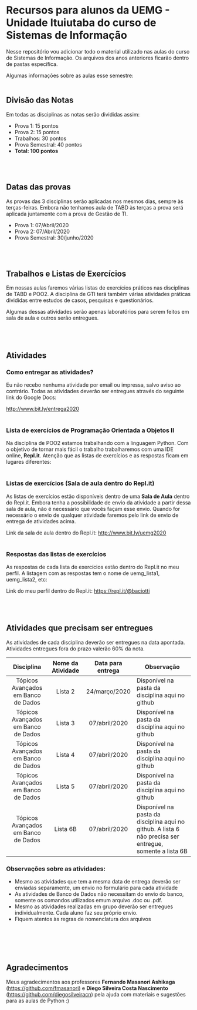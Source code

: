 # Recursos para alunos da UEMG - Unidade Ituiutaba do curso de Sistemas de Informação

Nesse repositório vou adicionar todo o material utilizado nas aulas do curso de Sistemas de Informação. Os arquivos dos anos anteriores ficarão dentro de pastas específica.

Algumas informações sobre as aulas esse semestre:
<br>
<br>

## Divisão das Notas 
Em todas as disciplinas as notas serão divididas assim:

- Prova 1: 15 pontos
- Prova 2: 15 pontos
- Trabalhos: 30 pontos
- Prova Semestral: 40 pontos
- **Total: 100 pontos**

<br>
<br>

## Datas das provas
As provas das 3 disciplinas serão aplicadas nos mesmos dias, sempre às terças-feiras. Embora não tenhamos aula de TABD às terças a prova será aplicada juntamente com a prova de Gestão de TI.

- Prova 1: 07/Abril/2020
- Prova 2: 07/Abril/2020
- Prova Semestral: 30/junho/2020
<br>
<br>

## Trabalhos e Listas de Exercícios
Em nossas aulas faremos várias listas de exercícios práticos nas disciplinas de TABD e POO2. A disciplina de GTI terá também várias atividades práticas divididas entre estudos de casos, pesquisas e questionários.

Algumas dessas atividades serão apenas laboratórios para serem feitos em sala de aula e outros serão entregues.
<br>
<br><br>
<br>

## Atividades

### Como entregar as atividades?
Eu não recebo nenhuma atividade por email ou impressa, salvo aviso ao contrário. Todas as atividades deverão ser entregues através do seguinte link do Google Docs:

http://www.bit.ly/entrega2020
<br>
<br>
### Lista de exercícios de Programação Orientada a Objetos II
Na disciplina de POO2 estamos trabalhando com a linguagem Python. Com o objetivo de tornar mais fácil o trabalho trabalharemos com uma IDE online, **Repl.it**. Atenção que as listas de exercícios e as respostas ficam em lugares diferentes:
<br>
<br>
### Listas de exercícios (Sala de aula dentro do Repl.it)
As listas de exercícios estão disponíveis dentro de uma **Sala de Aula** dentro do Repl.it. Embora tenha a possibilidade de envio da atividade a partir dessa sala de aula, não é necessário que vocês façam esse envio. Quando for necessário o envio de qualquer atividade faremos pelo link de envio de entrega de atividades acima.

Link da sala de aula dentro do Repl.it: http://www.bit.ly/uemg2020
<br>
<br>
### Respostas das listas de exercícios
As respostas de cada lista de exercícios estão dentro do Repl.it no meu perfil. A listagem com as respostas tem o nome de uemg_lista1, uemg_lista2, etc:

Link do meu perfil dentro do Repl.it: https://repl.it/@baciotti
<br>
<br>
<br><br>

## Atividades que precisam ser entregues
As atividades de cada disciplina deverão ser entregues na data apontada. Atividades entregues fora do prazo valerão 60% da nota.

| Disciplina | Nome da Atividade | Data para entrega | Observação|
|:----:|:----:|:--------:| --------|
| Tópicos Avançados em Banco de Dados | Lista 2 | 24/março/2020 | Disponível na pasta da disciplina aqui no github |
| Tópicos Avançados em Banco de Dados | Lista 3 | 07/abril/2020 | Disponível na pasta da disciplina aqui no github |
| Tópicos Avançados em Banco de Dados | Lista 4 | 07/abril/2020 | Disponível na pasta da disciplina aqui no github |
| Tópicos Avançados em Banco de Dados | Lista 5 | 07/abril/2020 | Disponível na pasta da disciplina aqui no github |
| Tópicos Avançados em Banco de Dados | Lista 6B | 07/abril/2020 | Disponível na pasta da disciplina aqui no github. A lista 6 não precisa ser entregue, somente a lista 6B |

### Observações sobre as atividades:

- Mesmo as atividades que tem a mesma data de entrega deverão ser enviadas separamente, um envio no formulário para cada atividade
- As atividades de Banco de Dados não necessitam do envio do banco, somente os comandos utilizados emum arquivo .doc ou .pdf. 
- Mesmo as atividades realizadas em grupo deverão ser entregues individualmente. Cada aluno faz seu próprio envio.
- Fiquem atentos às regras de nomenclatura dos arquivos



<br><br><br><br>

## Agradecimentos
Meus agradecimentos aos professores **Fernando Masanori Ashikaga** (https://github.com/fmasanori) e **Diego Silveira Costa Nascimento** (https://github.com/diegosilveiracn) pela ajuda com materiais e sugestões para as aulas de Python :)




